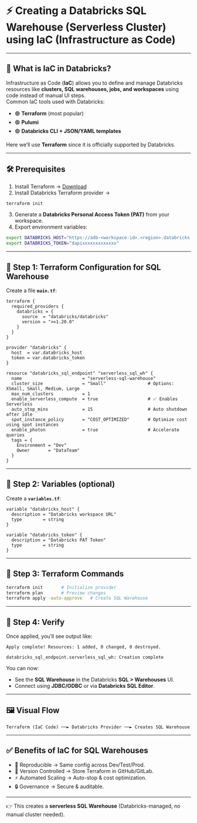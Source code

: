 # ⚡ Creating a Databricks SQL Warehouse (Serverless Cluster) using IaC (Infrastructure as Code)

---

## 🔹 What is IaC in Databricks?  
Infrastructure as Code (**IaC**) allows you to define and manage Databricks resources like **clusters, SQL warehouses, jobs, and workspaces** using code instead of manual UI steps.  
Common IaC tools used with Databricks:  
- 🟢 **Terraform** (most popular)  
- 🟢 **Pulumi**  
- 🟢 **Databricks CLI + JSON/YAML templates**  

Here we’ll use **Terraform** since it is officially supported by Databricks.  

---

## 🛠️ Prerequisites  
1. Install Terraform → [Download](https://developer.hashicorp.com/terraform/downloads)  
2. Install Databricks Terraform provider →  

```bash
terraform init
````

3. Generate a **Databricks Personal Access Token (PAT)** from your workspace.
4. Export environment variables:

```bash
export DATABRICKS_HOST="https://adb-<workspace-id>.<region>.databricks.com"
export DATABRICKS_TOKEN="dapixxxxxxxxxxxxx"
```

---

## 📌 Step 1: Terraform Configuration for SQL Warehouse

Create a file **`main.tf`**:

```hcl
terraform {
  required_providers {
    databricks = {
      source  = "databricks/databricks"
      version = ">=1.20.0"
    }
  }
}

provider "databricks" {
  host  = var.databricks_host
  token = var.databricks_token
}

resource "databricks_sql_endpoint" "serverless_sql_wh" {
  name                       = "serverless-sql-warehouse"
  cluster_size               = "Small"                # Options: XSmall, Small, Medium, Large
  max_num_clusters           = 1
  enable_serverless_compute  = true                   # ✅ Enables Serverless
  auto_stop_mins             = 15                     # Auto shutdown after idle
  spot_instance_policy       = "COST_OPTIMIZED"       # Optimize cost using spot instances
  enable_photon              = true                   # Accelerate queries
  tags = {
    Environment = "Dev"
    Owner       = "DataTeam"
  }
}
```

---

## 📌 Step 2: Variables (optional)

Create a **`variables.tf`**:

```hcl
variable "databricks_host" {
  description = "Databricks workspace URL"
  type        = string
}

variable "databricks_token" {
  description = "Databricks PAT Token"
  type        = string
}
```

---

## 📌 Step 3: Terraform Commands

```bash
terraform init       # Initialize provider
terraform plan       # Preview changes
terraform apply -auto-approve   # Create SQL Warehouse
```

---

## 📌 Step 4: Verify

Once applied, you’ll see output like:

```
Apply complete! Resources: 1 added, 0 changed, 0 destroyed.

databricks_sql_endpoint.serverless_sql_wh: Creation complete
```

You can now:

* See the **SQL Warehouse** in the Databricks **SQL > Warehouses** UI.
* Connect using **JDBC/ODBC** or via **Databricks SQL Editor**.

---

## 🖼️ Visual Flow

```
Terraform (IaC Code) ──► Databricks Provider ──► Creates SQL Warehouse
```

---

## ✅ Benefits of IaC for SQL Warehouses

* 🔄 Reproducible → Same config across Dev/Test/Prod.
* 📜 Version Controlled → Store Terraform in GitHub/GitLab.
* ⚡ Automated Scaling → Auto-stop & cost optimization.
* 🔒 Governance → Secure & auditable.

---

👉 This creates a **serverless SQL Warehouse** (Databricks-managed, no manual cluster needed).

